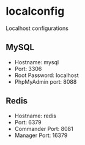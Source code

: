 # localconfig
Localhost configurations

## MySQL
* Hostname: mysql
* Port: 3306
* Root Password: localhost
* PhpMyAdmin port: 8088

## Redis
- Hostname: redis
- Port: 6379
- Commander Port: 8081
- Manager Port: 16379
